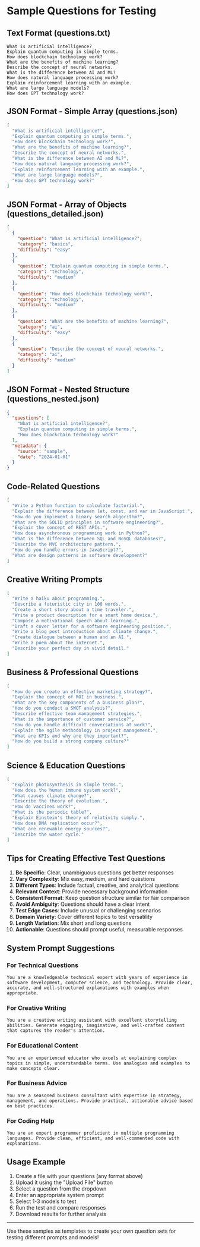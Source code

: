 # Sample Questions for Testing

## Text Format (questions.txt)

```
What is artificial intelligence?
Explain quantum computing in simple terms.
How does blockchain technology work?
What are the benefits of machine learning?
Describe the concept of neural networks.
What is the difference between AI and ML?
How does natural language processing work?
Explain reinforcement learning with an example.
What are large language models?
How does GPT technology work?
```

## JSON Format - Simple Array (questions.json)

```json
[
  "What is artificial intelligence?",
  "Explain quantum computing in simple terms.",
  "How does blockchain technology work?",
  "What are the benefits of machine learning?",
  "Describe the concept of neural networks.",
  "What is the difference between AI and ML?",
  "How does natural language processing work?",
  "Explain reinforcement learning with an example.",
  "What are large language models?",
  "How does GPT technology work?"
]
```

## JSON Format - Array of Objects (questions_detailed.json)

```json
[
  {
    "question": "What is artificial intelligence?",
    "category": "basics",
    "difficulty": "easy"
  },
  {
    "question": "Explain quantum computing in simple terms.",
    "category": "technology",
    "difficulty": "medium"
  },
  {
    "question": "How does blockchain technology work?",
    "category": "technology",
    "difficulty": "medium"
  },
  {
    "question": "What are the benefits of machine learning?",
    "category": "ai",
    "difficulty": "easy"
  },
  {
    "question": "Describe the concept of neural networks.",
    "category": "ai",
    "difficulty": "medium"
  }
]
```

## JSON Format - Nested Structure (questions_nested.json)

```json
{
  "questions": [
    "What is artificial intelligence?",
    "Explain quantum computing in simple terms.",
    "How does blockchain technology work?"
  ],
  "metadata": {
    "source": "sample",
    "date": "2024-01-01"
  }
}
```

## Code-Related Questions

```json
[
  "Write a Python function to calculate factorial.",
  "Explain the difference between let, const, and var in JavaScript.",
  "How do you implement a binary search algorithm?",
  "What are the SOLID principles in software engineering?",
  "Explain the concept of REST APIs.",
  "How does asynchronous programming work in Python?",
  "What is the difference between SQL and NoSQL databases?",
  "Describe the MVC architecture pattern.",
  "How do you handle errors in JavaScript?",
  "What are design patterns in software development?"
]
```

## Creative Writing Prompts

```json
[
  "Write a haiku about programming.",
  "Describe a futuristic city in 100 words.",
  "Create a short story about a time traveler.",
  "Write a product description for a smart home device.",
  "Compose a motivational speech about learning.",
  "Draft a cover letter for a software engineering position.",
  "Write a blog post introduction about climate change.",
  "Create dialogue between a human and an AI.",
  "Write a poem about the internet.",
  "Describe your perfect day in vivid detail."
]
```

## Business & Professional Questions

```json
[
  "How do you create an effective marketing strategy?",
  "Explain the concept of ROI in business.",
  "What are the key components of a business plan?",
  "How do you conduct a SWOT analysis?",
  "Describe effective team management strategies.",
  "What is the importance of customer service?",
  "How do you handle difficult conversations at work?",
  "Explain the agile methodology in project management.",
  "What are KPIs and why are they important?",
  "How do you build a strong company culture?"
]
```

## Science & Education Questions

```json
[
  "Explain photosynthesis in simple terms.",
  "How does the human immune system work?",
  "What causes climate change?",
  "Describe the theory of evolution.",
  "How do vaccines work?",
  "What is the periodic table?",
  "Explain Einstein's theory of relativity simply.",
  "How does DNA replication occur?",
  "What are renewable energy sources?",
  "Describe the water cycle."
]
```

## Tips for Creating Effective Test Questions

1. **Be Specific**: Clear, unambiguous questions get better responses
2. **Vary Complexity**: Mix easy, medium, and hard questions
3. **Different Types**: Include factual, creative, and analytical questions
4. **Relevant Context**: Provide necessary background information
5. **Consistent Format**: Keep question structure similar for fair comparison
6. **Avoid Ambiguity**: Questions should have a clear intent
7. **Test Edge Cases**: Include unusual or challenging scenarios
8. **Domain Variety**: Cover different topics to test versatility
9. **Length Variation**: Mix short and long questions
10. **Actionable**: Questions should prompt useful, measurable responses

## System Prompt Suggestions

### For Technical Questions
```
You are a knowledgeable technical expert with years of experience in software development, computer science, and technology. Provide clear, accurate, and well-structured explanations with examples when appropriate.
```

### For Creative Writing
```
You are a creative writing assistant with excellent storytelling abilities. Generate engaging, imaginative, and well-crafted content that captures the reader's attention.
```

### For Educational Content
```
You are an experienced educator who excels at explaining complex topics in simple, understandable terms. Use analogies and examples to make concepts clear.
```

### For Business Advice
```
You are a seasoned business consultant with expertise in strategy, management, and operations. Provide practical, actionable advice based on best practices.
```

### For Coding Help
```
You are an expert programmer proficient in multiple programming languages. Provide clean, efficient, and well-commented code with explanations.
```

## Usage Example

1. Create a file with your questions (any format above)
2. Upload it using the "Upload File" button
3. Select a question from the dropdown
4. Enter an appropriate system prompt
5. Select 1-3 models to test
6. Run the test and compare responses
7. Download results for further analysis

---

Use these samples as templates to create your own question sets for testing different prompts and models!
